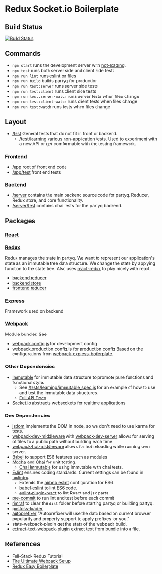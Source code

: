 # Redux Socket.io Boilerplate

## Build Status
[![Build Status](https://travis-ci.org/stefaneng/redux-socket.io-boilerplate.svg)](https://travis-ci.org/stefaneng/redux-socket.io-boilerplate)

## Commands
  - `npm start` runs the development server with [hot-loading](https://github.com/gaearon/react-hot-loader).
  - `npm test` runs both server side and client side tests
  - `npm run lint` runs eslint on files
  - `npm run build` builds partyq for production
  - `npm run test:server` runs server side tests
  - `npm run test:client` runs client side tests
  - `npm run test:server-watch` runs server tests when files change
  - `npm run test:client-watch` runs client tests when files change
  - `npm run test:watch` runs tests when files change

## Layout
  - [/test](test/) General tests that do not fit in front or backend.
    - [/test/learning](test/learning) various non-application tests. Used to experiment with a new API or get comformable with the testing framework.

### Frontend
  - [/app](app/) root of front end code
  - [/app/test](app/test) front end tests

### Backend
  - [/server](server/) contains the main backend source code for partyq. Reducer, Redux store, and core functionality.
  - [/server/test](server/test/) contains chai tests for the partyq backend.

## Packages

### [React](https://facebook.github.io/react/)

### [Redux](http://redux.js.org/)
Redux manages the state in partyq. We want to represent our application's state as an immutable tree data structure. We change the state by applying function to the state tree. Also uses [react-redux](https://github.com/rackt/react-redux) to play nicely with react.
  - [backend reducer](server/reducer.js)
  - [backend store](server/store.js)
  - [frontend reducer](app/reducer.js)

### [Express](http://expressjs.com/)
Framework used on backend

### [Webpack](https://webpack.github.io/)
Module bundler. See
  - [webpack.config.js](webpack.config.js) for development config
  - [webpack.production.config.js](webpack.production.config.js) for production config
Based on the configurations from [webpack-express-boilerplate](https://github.com/christianalfoni/webpack-express-boilerplate).

### Other Dependencies
  - [Immutable](https://facebook.github.io/immutable-js/) for immutable data structure to promote pure functions and functional style.
    - See [/tests/learning/immutable_spec.js](tests/learning/immutable_spec.js) for an example of how to use and test the immutable data structures.
    - [Full API Docs](https://facebook.github.io/immutable-js/docs/#/)
  - [Socket.io](http://socket.io/) abstracts websockets for realtime applications

### Dev Dependencies
  - [jsdom](https://github.com/tmpvar/jsdom) implements the DOM in node, so we don't need to use karma for tests.
  - [webpack-dev-middleware](https://github.com/webpack/webpack-dev-middleware) with [webpack-dev-server](https://webpack.github.io/docs/webpack-dev-server.html) allows for serving of files to a public path without building each time.
  - [webpack-hot-middleware](https://github.com/glenjamin/webpack-hot-middleware) allows for hot reloading while running own server.
  - [Babel](https://babeljs.io/) to support ES6 features such as modules
  - [Mocha](https://mochajs.org/) and [Chai](http://chaijs.com/) for unit testing.
    - [Chai Immutable](https://github.com/astorije/chai-immutable) for using immutable with chai tests.
  - [Eslint](http://eslint.org/) ensures coding standards. Current settings can be found in [.eslintrc](.eslintrc).
    - Extends the [airbnb eslint](https://github.com/airbnb/javascript/tree/master/packages/eslint-config-airbnb) configuration for ES6.
    - [babel-eslint](https://github.com/babel/babel-eslint) to lint ES6 code.
    - [eslint-plugin-react](https://github.com/yannickcr/eslint-plugin-react) to lint React and jsx parts.
  - [pre-commit](https://github.com/observing/pre-commit) to run lint and test before each commit
  - [rimraf](https://github.com/isaacs/rimraf) to clear the `dist` folder before starting partyq or building partyq.
  - [postcss-loader](https://github.com/postcss/postcss-loader)
  - [autoprefixer](https://github.com/postcss/autoprefixer) "Autoprefixer will use the data based on current browser popularity and property support to apply prefixes for you."
  - [stats-webpack-plugin](https://github.com/unindented/stats-webpack-plugin) get the stats of the webpack build.
  - [extract-text-webpack-plugin](https://github.com/webpack/extract-text-webpack-plugin) extract text from bundle into a file.


## References
  - [Full-Stack Redux Tutorial](http://teropa.info/blog/2015/09/10/full-stack-redux-tutorial.html)
  - [The Ultimate Webpack Setup](http://www.christianalfoni.com/articles/2015_04_19_The-ultimate-webpack-setup)
  - [Redux Easy Boilerplate](https://github.com/anorudes/redux-easy-boilerplate)
